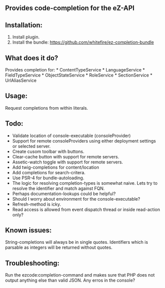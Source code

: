 Provides code-completion for the eZ-API
---------------------------------------

Installation:
-------------
1. Install plugin.
3. Install the bundle: https://github.com/whitefire/ez-completion-bundle

What does it do?
----------------
Provides completion for:
    * ContentTypeService
    * LanguageService
    * FieldTypeService
    * ObjectStateService
    * RoleService
    * SectionService
    * UrlAliasService

Usage:
------
Request completions from within literals.

Todo:
-----
* Validate location of console-executable (consoleProvider)
* Support for remote consoleProviders using either deployment settings or selected server.
* Create cusom toolbar with buttons.
* Clear-cache button with support for remote servers.
* Assetic-watch toggle with support for remote servers.
* Add twig-completions for content/location
* Add completions for search-critera.
* Use PSR-4 for bundle-autoloading.
* The logic for resolving completion-types is somewhat naive. Lets try to resolve the identifier and match against FQN.
* Perhaps documentation-lookups could be helpful?
* Should I worry about environment for the console-executable?
* Refresh-method is icky.
* Read access is allowed from event dispatch thread or inside read-action only?

Known issues:
----------
String-completions will always be in single quotes.
Identifiers which is parsable as integers will be returned without quotes.

Troubleshooting:
----------------
Run the ezcode:completion-command and makes sure that PHP does not output anything else than valid JSON.
Any erros in the console?
